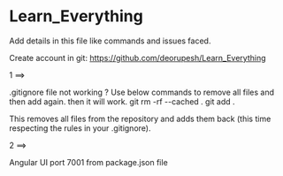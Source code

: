 # Learn_Everything

Add details in this file like commands and issues faced.

Create account in git:
https://github.com/deorupesh/Learn_Everything

1 ==> 

.gitignore file not working ?
Use below commands to remove all files and then add again. then it will work.
git rm -rf --cached .
git add .

This removes all files from the repository and adds them back (this time respecting the rules in your .gitignore).

2 ==>

Angular UI port 7001 from package.json file


